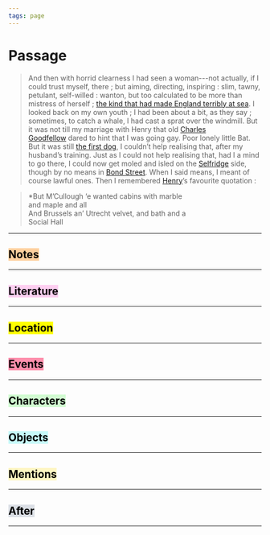 ```yaml
---
tags: page
---
```


# Passage
> And then with horrid clearness I had seen a woman---not actually, if I could trust myself, there ; but aiming, directing, inspiring : slim, tawny, petulant, self-willed : wanton, but too calculated to be more than mistress of herself ; [the kind that had made England terribly at sea](app://obsidian.md/Treasure%20Island). I looked back on my own youth ; I had been about a bit, as they say ; sometimes, to catch a whale, I had cast a sprat over the windmill. But it was not till my marriage with Henry that old [Charles Goodfellow](app://obsidian.md/Charles%20Goodfellow) dared to hint that I was going gay. Poor lonely little Bat. But it was still [the first dog](app://obsidian.md/the%20first%20dog), I couldn’t help realising that, after my husband’s training. Just as I could not help realising that, had I a mind to go there, I could now get moled and isled on the [Selfridge](app://obsidian.md/Selfridge) side, though by no means in [Bond Street](app://obsidian.md/Bond%20Street). When I said means, I meant of course lawful ones. Then I remembered [Henry](app://obsidian.md/Henry)’s favourite quotation :

> *But M’Cullough ‘e wanted cabins with marble  
and maple and all  
And Brussels an’ Utrecht velvet, and bath and a  
Social Hall
---
## <mark style="background: #FFB86CA6;">Notes</mark>
---


## <mark style="background: #FFB8EBA6;">Literature</mark>
---

## <mark class="hltr-purple">Location</mark>
---

## <mark style="background: #FF5582A6;">Events</mark>
---

## <mark style="background: #BBFABBA6;">Characters</mark>
---

## <mark style="background: #ABF7F7A6;">Objects</mark>
---

## <mark style="background: #FFF3A3A6;">Mentions</mark>
---

## <mark style="background: #CACFD9A6;">After</mark>
---
